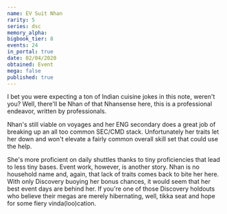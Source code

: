 ```yaml
---
name: EV Suit Nhan
rarity: 5
series: dsc
memory_alpha:
bigbook_tier: 8
events: 24
in_portal: true
date: 02/04/2020
obtained: Event
mega: false
published: true
---
```


I bet you were expecting a ton of Indian cuisine jokes in this note, weren't you? Well, there'll be Nhan of that Nhansense here, this is a professional endeavor, written by professionals.

Nhan's still viable on voyages and her ENG secondary does a great job of breaking up an all too common SEC/CMD stack. Unfortunately her traits let her down and won't elevate a fairly common overall skill set that could use the help.

She's more proficient on daily shuttles thanks to tiny proficiencies that lead to less tiny bases. Event work, however, is another story. Nhan is no household name and, again, that lack of traits comes back to bite her here. With only Discovery buoying her bonus chances, it would seem that her best event days are behind her. If you're one of those Discovery holdouts who believe their megas are merely hibernating, well, tikka seat and hope for some fiery vinda(loo)cation.
